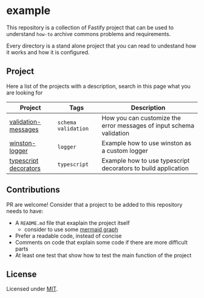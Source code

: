 # example

This repository is a collection of Fastify project that can be used to understand `how-to` archive commons
problems and requirements.

Every directory is a stand alone project that you can read to undestand how it works and how it is configured.

## Project

Here a list of the projects with a description, search in this page what you are looking for

| Project | Tags | Description |
|---------|------|-------------|
| [validation-messages] | `schema` `validation` | How you can customize the error messages of input schema validation |
| [winston-logger] | `logger` | Example how to use winston as a custom logger |
| [typescript decorators] | `typescript` | Example how to use typescript decorators to build application |

## Contributions

PR are welcome! Consider that a project to be added to this repository needs to have:

+ A `README.md` file that exaplain the project itself
  + consider to use some [mermaid graph](https://mermaidjs.github.io)
+ Prefer a readable code, instead of concise
+ Comments on code that explain some code if there are more difficult parts
+ At least one test that show how to test the main function of the project

## License

Licensed under [MIT](./LICENSE).

[validation-messages]:./validation-messages/
[winston-logger]: ./winston-logger
[typescript decorators]: ./typescript-decorators
